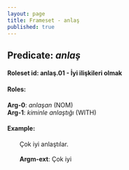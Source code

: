 ```yaml
---
layout: page
title: Frameset - anlaş
published: true
---
```

<h2>Predicate: <i>anlaş</i></h2>
<h4>Roleset id: anlaş.01 - İyi ilişkileri olmak<br>
<h4>Roles:</h4>
<b>Arg-0</b>: <i>anlaşan</i>  (NOM) <br>
<b>Arg-1</b>: <i>kiminle anlaştığı</i>  (WITH) <br>
<h4>Example:</h4>
&emsp;&emsp;Çok iyi anlaştılar.<br><br>
&emsp;&emsp;<b>Argm-ext</b>:  Çok iyi<br>

